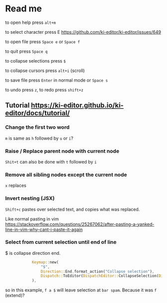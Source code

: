 # Read me

to open help press `alt+m`

to select character press E <https://github.com/ki-editor/ki-editor/issues/649>

to open file press `Space e` or `Space f`

to quit press `Space q`

to collapse selections press `$`

to collapse cursors press `alt+i` (scroll)

to save file press `Enter` in normal mode or `Space s`

to undo press `z`, to redo press `shift+z`

## Tutorial <https://ki-editor.github.io/ki-editor/docs/tutorial/>

### Change the first two word

`m` is same as `h` followed by `u` or `i`?

### Raise / Replace parent node with current node

`Shit+t` can also be done with `t` followed by `i`

### Remove all sibling nodes except the current node

`x` replaces

### Invert nesting (JSX)

`Shift+c` pastes over selected text, and copies what was replaced.

Like normal pasting in vim <https://stackoverflow.com/questions/25267062/after-pasting-a-yanked-line-in-vim-why-cant-i-paste-it-again>

### Select from current selection until end of line

$ is collapse direction end.

```rust
            Keymap::new(
                "$",
                Direction::End.format_action("Collapse selection"),
                Dispatch::ToEditor(DispatchEditor::CollapseSelection(Direction::End)),
            ),
```

so in this example, `f a $` will leave selection at `bar spam`. Because it was `f` (extend)?
